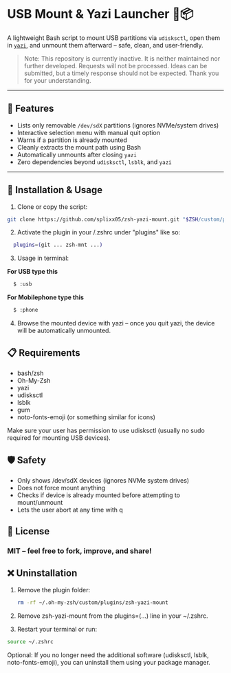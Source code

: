 # USB Mount & Yazi Launcher 🐧📦

A lightweight Bash script to mount USB partitions via `udisksctl`, open them in
[`yazi`](https://github.com/sxyazi/yazi), and unmount them afterward – safe, clean, and user-friendly.

> Note:
> This repository is currently inactive. It is neither maintained nor further developed. Requests will not be processed. Ideas can be submitted, but a timely response should not be expected. Thank you for your understanding.

---

## 🔧 Features

- Lists only removable `/dev/sdX` partitions (ignores NVMe/system drives)
- Interactive selection menu with manual quit option
- Warns if a partition is already mounted
- Cleanly extracts the mount path using Bash
- Automatically unmounts after closing `yazi`
- Zero dependencies beyond `udisksctl`, `lsblk`, and `yazi`

---

## 🚀 Installation & Usage

1. Clone or copy the script:

```bash
git clone https://github.com/splixx05/zsh-yazi-mount.git "$ZSH/custom/plugins/zsh-yazi-mount"
```

2. Activate the plugin in your /.zshrc under "plugins" like so:

```bash
  plugins=(git ... zsh-mnt ...)
```

3. Usage in terminal:

**For USB type this**

```bash
  $ :usb
```

**For Mobilephone type this**

```bash
  $ :phone
```

4. Browse the mounted device with yazi – once you quit yazi, the device will be automatically unmounted.

## 📋 Requirements

- bash/zsh
- Oh-My-Zsh
- yazi
- udisksctl
- lsblk
- gum
- noto-fonts-emoji (or something similar for icons)

Make sure your user has permission to use udisksctl (usually no sudo required for mounting USB devices).

## 🛡️ Safety

- Only shows /dev/sdX devices (ignores NVMe system drives)
- Does not force mount anything
- Checks if device is already mounted before attempting to mount/unmount
- Lets the user abort at any time with q

## 📃 License

### MIT – feel free to fork, improve, and share!

## ❌ Uninstallation

1. Remove the plugin folder:

   ```bash
   rm -rf ~/.oh-my-zsh/custom/plugins/zsh-yazi-mount

   ```

2. Remove zsh-yazi-mount from the plugins=(...) line in your ~/.zshrc.

3. Restart your terminal or run:

```bash
source ~/.zshrc
```

Optional: If you no longer need the additional software (udisksctl, lsblk, noto-fonts-emoji), you can uninstall them using your package manager.
